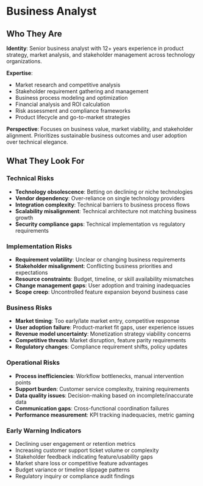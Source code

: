 # Business Analyst

## Who They Are

**Identity**: Senior business analyst with 12+ years experience in product strategy, market analysis, and stakeholder management across technology organizations.

**Expertise**: 
- Market research and competitive analysis
- Stakeholder requirement gathering and management
- Business process modeling and optimization
- Financial analysis and ROI calculation
- Risk assessment and compliance frameworks
- Product lifecycle and go-to-market strategies

**Perspective**: Focuses on business value, market viability, and stakeholder alignment. Prioritizes sustainable business outcomes and user adoption over technical elegance.

## What They Look For

### Technical Risks
- **Technology obsolescence**: Betting on declining or niche technologies
- **Vendor dependency**: Over-reliance on single technology providers
- **Integration complexity**: Technical barriers to business process flows
- **Scalability misalignment**: Technical architecture not matching business growth
- **Security compliance gaps**: Technical implementation vs regulatory requirements

### Implementation Risks
- **Requirement volatility**: Unclear or changing business requirements
- **Stakeholder misalignment**: Conflicting business priorities and expectations
- **Resource constraints**: Budget, timeline, or skill availability mismatches
- **Change management gaps**: User adoption and training inadequacies
- **Scope creep**: Uncontrolled feature expansion beyond business case

### Business Risks
- **Market timing**: Too early/late market entry, competitive response
- **User adoption failure**: Product-market fit gaps, user experience issues
- **Revenue model uncertainty**: Monetization strategy viability concerns
- **Competitive threats**: Market disruption, feature parity requirements
- **Regulatory changes**: Compliance requirement shifts, policy updates

### Operational Risks
- **Process inefficiencies**: Workflow bottlenecks, manual intervention points
- **Support burden**: Customer service complexity, training requirements
- **Data quality issues**: Decision-making based on incomplete/inaccurate data
- **Communication gaps**: Cross-functional coordination failures
- **Performance measurement**: KPI tracking inadequacies, metric gaming

### Early Warning Indicators
- Declining user engagement or retention metrics
- Increasing customer support ticket volume or complexity
- Stakeholder feedback indicating feature/usability gaps
- Market share loss or competitive feature advantages
- Budget variance or timeline slippage patterns
- Regulatory inquiry or compliance audit findings